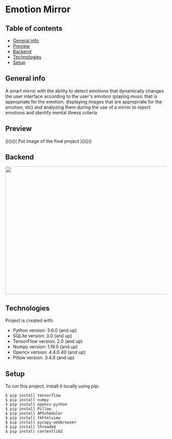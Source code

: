 # Emotion Mirror

## Table of contents

- [General info](#general-info)
- [Preview](#preview)
- [Backend](#backend)
- [Technologies](#technologies)
- [Setup](#setup)

## General info

A smart mirror with the ability to detect emotions that dynamically changes the user interface according to the user's emotion (playing music that is appropriate for the emotion, displaying images that are appropriate for the emotion, etc) and analyzing them during the use of a mirror to report emotions and identify mental illness criteria

## Preview
()()()( Put image of the final project )()()()

## Backend
<img src="https://github.com/edenvvv/Final-project/blob/main/Emotional_detection_%20demo.gif" width="550" height="400" />

## Technologies

Project is created with:

- Python version: 3.6.0 (and up)
- SQLite version: 3.0 (and up)
- TensorFlow version: 2.0 (and up)
- Numpy version: 1.19.0 (and up)
- Opencv version: 4.4.0.40 (and up)
- Pillow version: 3.4.0 (and up)

## Setup

To run this project, install it locally using pip:

```
$ pip install tensorflow
$ pip install numpy
$ pip install opencv-python
$ pip install Pillow
$ pip install APScheduler
$ pip install tkhtmlview
$ pip install pycopy-webbrowser
$ pip install threaded
$ pip install contextlib2
```
